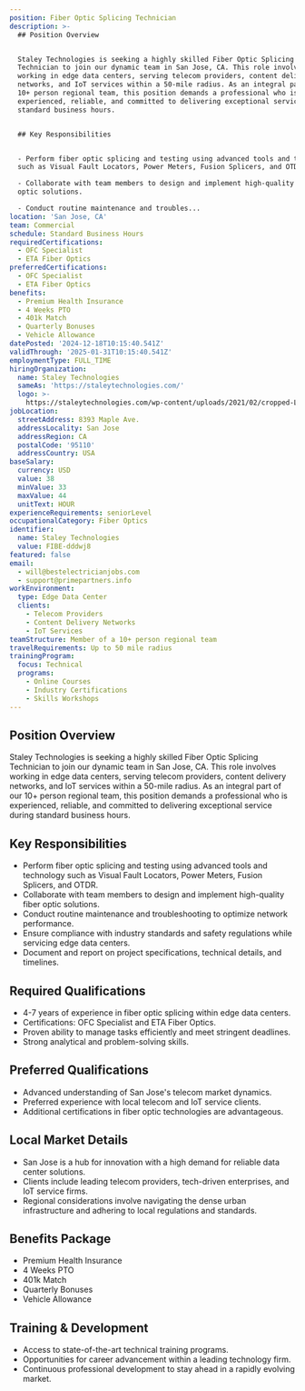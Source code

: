 ```yaml
---
position: Fiber Optic Splicing Technician
description: >-
  ## Position Overview


  Staley Technologies is seeking a highly skilled Fiber Optic Splicing
  Technician to join our dynamic team in San Jose, CA. This role involves
  working in edge data centers, serving telecom providers, content delivery
  networks, and IoT services within a 50-mile radius. As an integral part of our
  10+ person regional team, this position demands a professional who is
  experienced, reliable, and committed to delivering exceptional service during
  standard business hours.


  ## Key Responsibilities


  - Perform fiber optic splicing and testing using advanced tools and technology
  such as Visual Fault Locators, Power Meters, Fusion Splicers, and OTDR.

  - Collaborate with team members to design and implement high-quality fiber
  optic solutions.

  - Conduct routine maintenance and troubles...
location: 'San Jose, CA'
team: Commercial
schedule: Standard Business Hours
requiredCertifications:
  - OFC Specialist
  - ETA Fiber Optics
preferredCertifications:
  - OFC Specialist
  - ETA Fiber Optics
benefits:
  - Premium Health Insurance
  - 4 Weeks PTO
  - 401k Match
  - Quarterly Bonuses
  - Vehicle Allowance
datePosted: '2024-12-18T10:15:40.541Z'
validThrough: '2025-01-31T10:15:40.541Z'
employmentType: FULL_TIME
hiringOrganization:
  name: Staley Technologies
  sameAs: 'https://staleytechnologies.com/'
  logo: >-
    https://staleytechnologies.com/wp-content/uploads/2021/02/cropped-Logo_StaleyTechnologies.png
jobLocation:
  streetAddress: 8393 Maple Ave.
  addressLocality: San Jose
  addressRegion: CA
  postalCode: '95110'
  addressCountry: USA
baseSalary:
  currency: USD
  value: 38
  minValue: 33
  maxValue: 44
  unitText: HOUR
experienceRequirements: seniorLevel
occupationalCategory: Fiber Optics
identifier:
  name: Staley Technologies
  value: FIBE-dddwj8
featured: false
email:
  - will@bestelectricianjobs.com
  - support@primepartners.info
workEnvironment:
  type: Edge Data Center
  clients:
    - Telecom Providers
    - Content Delivery Networks
    - IoT Services
teamStructure: Member of a 10+ person regional team
travelRequirements: Up to 50 mile radius
trainingProgram:
  focus: Technical
  programs:
    - Online Courses
    - Industry Certifications
    - Skills Workshops
---
```




## Position Overview

Staley Technologies is seeking a highly skilled Fiber Optic Splicing Technician to join our dynamic team in San Jose, CA. This role involves working in edge data centers, serving telecom providers, content delivery networks, and IoT services within a 50-mile radius. As an integral part of our 10+ person regional team, this position demands a professional who is experienced, reliable, and committed to delivering exceptional service during standard business hours.

## Key Responsibilities

- Perform fiber optic splicing and testing using advanced tools and technology such as Visual Fault Locators, Power Meters, Fusion Splicers, and OTDR.
- Collaborate with team members to design and implement high-quality fiber optic solutions.
- Conduct routine maintenance and troubleshooting to optimize network performance.
- Ensure compliance with industry standards and safety regulations while servicing edge data centers.
- Document and report on project specifications, technical details, and timelines.

## Required Qualifications

- 4-7 years of experience in fiber optic splicing within edge data centers.
- Certifications: OFC Specialist and ETA Fiber Optics.
- Proven ability to manage tasks efficiently and meet stringent deadlines.
- Strong analytical and problem-solving skills.

## Preferred Qualifications

- Advanced understanding of San Jose's telecom market dynamics.
- Preferred experience with local telecom and IoT service clients.
- Additional certifications in fiber optic technologies are advantageous.

## Local Market Details

- San Jose is a hub for innovation with a high demand for reliable data center solutions.
- Clients include leading telecom providers, tech-driven enterprises, and IoT service firms.
- Regional considerations involve navigating the dense urban infrastructure and adhering to local regulations and standards.

## Benefits Package

- Premium Health Insurance
- 4 Weeks PTO
- 401k Match
- Quarterly Bonuses
- Vehicle Allowance

## Training & Development

- Access to state-of-the-art technical training programs.
- Opportunities for career advancement within a leading technology firm.
- Continuous professional development to stay ahead in a rapidly evolving market.
